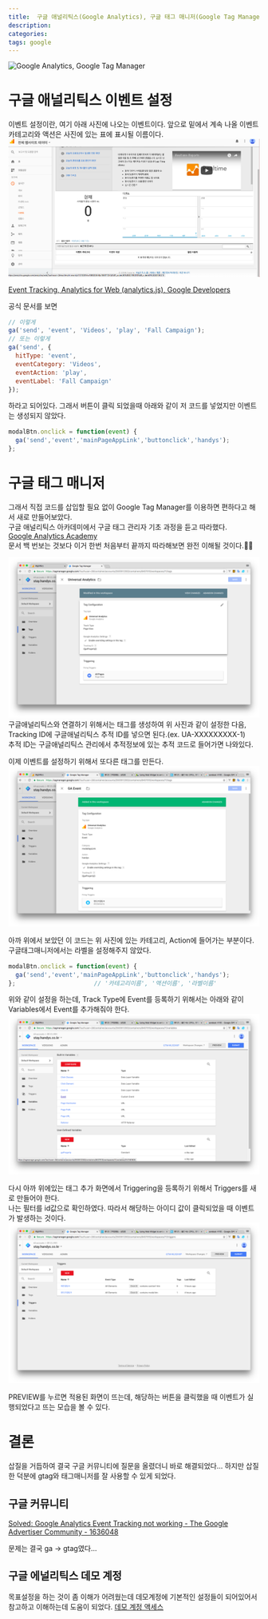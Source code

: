 ```yaml
---
title:  구글 애널리틱스(Google Analytics), 구글 태그 매니저(Google Tag Manager) 이벤트 설정
description: 
categories: 
tags: google
---
```


![Google Analytics, Google Tag Manager](https://megalytic.com/blog/wp-content/uploads/2014/07/ga-gtm.png)

# 구글 애널리틱스 이벤트 설정


이벤트 설정이란, 여기 아래 사진에 나오는 이벤트이다. 앞으로 밑에서 계속 나올 이벤트 카테고리와 액션은 사진에 있는 표에 표시될 이름이다.
![Google Analytics](/assets/images/analytics.png)

[Event Tracking, Analytics for Web (analytics.js), Google Developers](https://developers.google.com/analytics/devguides/collection/analyticsjs/events)  

공식 문서를 보면

```javascript
// 이렇게
ga('send', 'event', 'Videos', 'play', 'Fall Campaign');
// 또는 이렇게
ga('send', {
  hitType: 'event',
  eventCategory: 'Videos',
  eventAction: 'play',
  eventLabel: 'Fall Campaign'
});
```

하라고 되어있다. 그래서 버튼이 클릭 되었을때 아래와 같이 저 코드를 넣었지만 이벤트는 생성되지 않았다.

```javascript
modalBtn.onclick = function(event) {
  ga('send','event','mainPageAppLink','buttonclick','handys');
};
```

# 구글 태그 매니저


그래서 직접 코드를 삽입할 필요 없이 Google Tag Manager를 이용하면 편하다고 해서 새로 만들어보았다.  
구글 애널리틱스 아카데미에서 구글 태그 관리자 기초 과정을 듣고 따라했다.  
[Google Analytics Academy](https://analytics.google.com/analytics/academy/)  
문서 백 번보는 것보다 이거 한번 처음부터 끝까지 따라해보면 완전 이해될 것이다.👍🏼  


![Google Analytics](/assets/images/tag-manager1.png)
구글애널리틱스와 연결하기 위해서는 태그를 생성하여 위 사진과 같이 설정한 다음,  
Tracking ID에 구글애널리틱스 추적 ID를 넣으면 된다.(ex. UA-XXXXXXXXX-1)  
추적 ID는 구글애널리틱스 관리에서 추적정보에 있는 추적 코드로 들어가면 나와있다. 


이제 이벤트를 설정하기 위해서 또다른 태그를 만든다.  
![Google Analytics](/assets/images/tag-manager2.png)

아까 위에서 보았던 이 코드는 위 사진에 있는 카테고리, Action에 들어가는 부분이다.  
구글태그매니저에서는 라벨을 설정해주지 않았다.

```javascript
modalBtn.onclick = function(event) {
  ga('send','event','mainPageAppLink','buttonclick','handys');
};                      // '카테고리이름', '액션이름', '라벨이름'
```

위와 같이 설정을 하는데, Track Type에 Event를 등록하기 위해서는 아래와 같이 Variables에서 Event를 추가해줘야 한다.
![Google Analytics](/assets/images/tag-manager3.png)

다시 아까 위에있는 태그 추가 화면에서 Triggering을 등록하기 위해서 Triggers를 새로 만들어야 한다.  
나는 필터를 id값으로 확인하였다. 따라서 해당하는 아이디 값이 클릭되었을 때 이벤트가 발생하는 것이다.
![Google Analytics](/assets/images/tag-manager4.png)

PREVIEW를 누르면 적용된 화면이 뜨는데, 해당하는 버튼을 클릭했을 때 이벤트가 실행되었다고 뜨는 모습을 볼 수 있다. 

# 결론


삽질을 거듭하여 결국 구글 커뮤니티에 질문을 올렸더니 바로 해결되었다... 하지만 삽질한 덕분에 gtag와 태그매니저를 잘 사용할 수 있게 되었다.  

## 구글 커뮤니티


[Solved:  Google Analytics Event Tracking not working - The Google Advertiser Community - 1636048](https://www.en.advertisercommunity.com/t5/forums/v3_1/forumtopicpage/board-id/Code_Implementation/message-id/11851#M11849)

문제는 결국 ga -> gtag였다...

## 구글 에널리틱스 데모 계정


목표설정을 하는 것이 좀 이해가 어려웠는데 데모계정에 기본적인 설정들이 되어있어서 참고하고 이해하는데 도움이 되었다.
[데모 계정 액세스](https://analytics.google.com/analytics/web/?utm_source=demoaccount&utm_medium=demoaccount&utm_campaign=demoaccount#report/visitors-overview/a54516992w87479473p92320289/)
